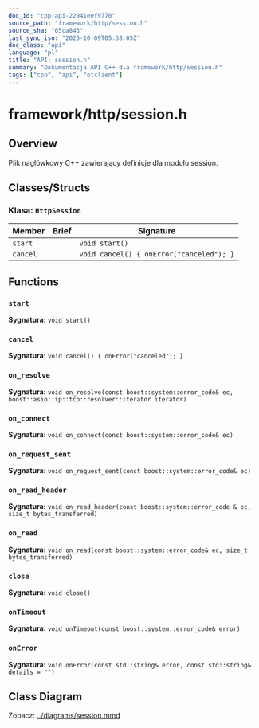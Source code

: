 ```yaml
---
doc_id: "cpp-api-22941eef9770"
source_path: "framework/http/session.h"
source_sha: "05ca843"
last_sync_iso: "2025-10-09T05:38:05Z"
doc_class: "api"
language: "pl"
title: "API: session.h"
summary: "Dokumentacja API C++ dla framework/http/session.h"
tags: ["cpp", "api", "otclient"]
---
```


# framework/http/session.h

## Overview

Plik nagłówkowy C++ zawierający definicje dla modułu session.

## Classes/Structs

### Klasa: `HttpSession`

| Member | Brief | Signature |
|--------|-------|-----------|
| `start` |  | `void start()` |
| `cancel` |  | `void cancel() { onError("canceled"); }` |

## Functions

### `start`

**Sygnatura:** `void start()`

### `cancel`

**Sygnatura:** `void cancel() { onError("canceled"); }`

### `on_resolve`

**Sygnatura:** `void on_resolve(const boost::system::error_code& ec, boost::asio::ip::tcp::resolver::iterator iterator)`

### `on_connect`

**Sygnatura:** `void on_connect(const boost::system::error_code& ec)`

### `on_request_sent`

**Sygnatura:** `void on_request_sent(const boost::system::error_code& ec)`

### `on_read_header`

**Sygnatura:** `void on_read_header(const boost::system::error_code & ec, size_t bytes_transferred)`

### `on_read`

**Sygnatura:** `void on_read(const boost::system::error_code& ec, size_t bytes_transferred)`

### `close`

**Sygnatura:** `void close()`

### `onTimeout`

**Sygnatura:** `void onTimeout(const boost::system::error_code& error)`

### `onError`

**Sygnatura:** `void onError(const std::string& error, const std::string& details = "")`

## Class Diagram

Zobacz: [../diagrams/session.mmd](../diagrams/session.mmd)
